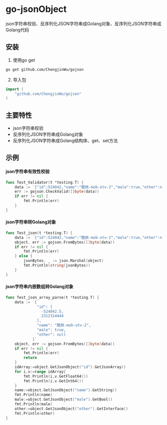 # go-jsonObject
json字符串校验、反序列化JSON字符串成Golang对象、反序列化JSON字符串成Golang代码

## 安装
1. 使用go get
```bash
go get github.com/ChengjinWu/gojson
```
2. 导入包
```go
import (
	"github.com/ChengjinWu/gojson"
)
```

## 主要特性
* json字符串校验
* 反序列化JSON字符串成Golang对象
* 反序列化JSON字符串成Golang结构体、get、set方法

## 示例
#### json字符串有效性校验
```go
func Test_Validator(t *testing.T) {
	data := `{"id":524042,"name":"酷旅-mob-otv-2","male":true,"other":null}`
	err := gojson.CheckValid([]byte(data))
	if err != nil {
		fmt.Println(err)
	}
}
```
#### json字符串转Golang对象
```go
func Test_json(t *testing.T) {
	data := `{"id":524042,"name":"酷旅-mob-otv-2","male":true,"other":null}`
	object, err := gojson.FromBytes([]byte(data))
	if err != nil {
		fmt.Println(err)
	} else {
		jsonBytes, _ := json.Marshal(object)
		fmt.Println(string(jsonBytes))
	}
}
```
#### json字符串内嵌数组转Golang对象
```go
func Test_json_array_parse(t *testing.T) {
	data := `{
			  "id": [
				-524042.5,
				2312314444
			  ],
			  "name": "酷旅-mob-otv-2",
			  "male": true,
			  "other": null
			}`
	object, err := gojson.FromBytes([]byte(data))
	if err != nil {
		fmt.Println(err)
		return
	}
	idArray:=object.GetJsonObject("id").GetJsonArray()
	for i,v:=range idArray{
		fmt.Println(i,v.GetFloat64())
		fmt.Println(i,v.GetInt64())
	}
	name:=object.GetJsonObject("name").GetString()
	fmt.Println(name)
	male:=object.GetJsonObject("male").GetBool()
	fmt.Println(male)
	other:=object.GetJsonObject("other").GetInterface()
	fmt.Println(other)
}
```
